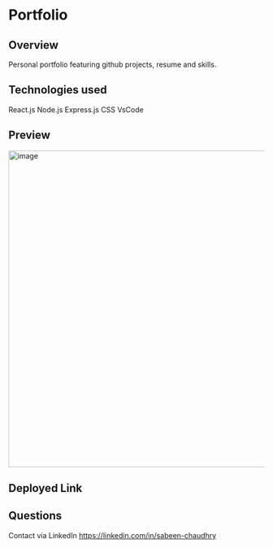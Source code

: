 # Portfolio

## Overview

Personal portfolio featuring github projects, resume and skills.

## Technologies used

React.js
Node.js
Express.js
CSS
VsCode

## Preview
<img width="623" alt="image" src="https://github.com/Sabeen44/Portfolio/assets/29465648/0cb94d6e-ac96-4784-ac1e-1a96c8bd5cc4">

## Deployed Link

## Questions

Contact via LinkedIn https://linkedin.com/in/sabeen-chaudhry




